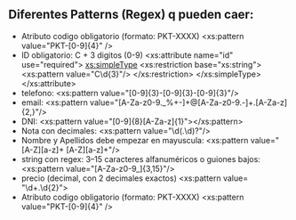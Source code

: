 ## Diferentes Patterns (Regex) q pueden caer:
- Atributo codigo obligatorio (formato: PKT-XXXX) <xs:pattern value="PKT\-[0-9]{4}" />
- ID obligatorio: C + 3 digitos (0-9)
<xs:attribute name="id" use="required">
    <xs:simpleType>
        <xs:restriction base="xs:string">
            <xs:pattern value="C\d{3}"/>
        </xs:restriction>
    </xs:simpleType>
</xs:attribute>
- telefono: <xs:pattern value="[0-9]{3}-[0-9]{3}-[0-9]{3}"/>
- email: <xs:pattern value="[A-Za-z0-9._%+-]+@[A-Za-z0-9.-]+\.[A-Za-z]{2,}"/>
- DNI: <xs:pattern value="[0-9]{8}[A-Za-z]{1}"></xs:pattern>
- Nota con decimales: <xs:pattern value="\d(\.\d)?"/>
- Nombre y Apellidos debe empezar en mayuscula: <xs:pattern value="[A-Z][a-z]+ [A-Z][a-z]+"/>
- string con regex: 3–15 caracteres alfanuméricos o guiones bajos: <xs:pattern value="[A-Za-z0-9_]{3,15}"/>
- precio (decimal, con 2 decimales exactos) <xs:pattern value= "\d+\.\d{2}">
- Atributo codigo obligatorio (formato: PKT-XXXX) <xs:pattern value="PKT\-[0-9]{4}" />